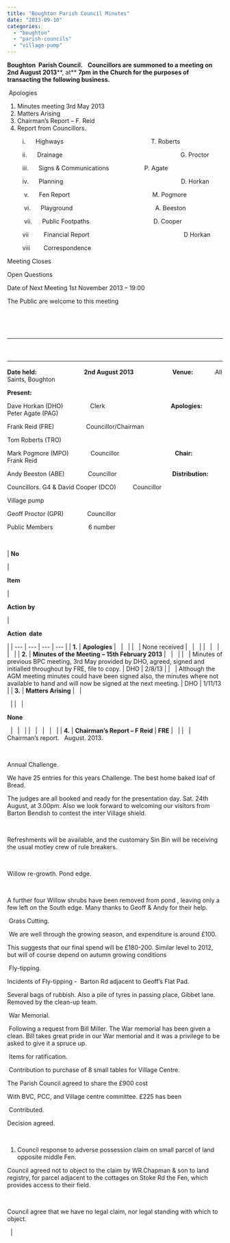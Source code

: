 ```yaml
---
title: "Boughton Parish Council Minutes"
date: "2013-09-10"
categories: 
  - "boughton"
  - "parish-councils"
  - "village-pump"
---
```


**Boughton  Parish Council.**   **Councillors are summoned to a meeting on** **2nd August 2013****, at** **7pm** **in the Church for the purposes of transacting the following business.**

 Apologies

1. Minutes meeting 3rd May 2013
2. Matters Arising
3. Chairman’s Report – F. Reid
4. Report from Councillors.

         i.      Highways                                                    T. Roberts

         ii.      Drainage                                                                      G. Proctor

         iii.      Signs & Communications                     P. Agate

         iv.      Planning                                                                      D. Horkan

          v.      Fen Report                                                 M. Pogmore

          vi.      Playground                                                 A. Beeston

          vii.      Public Footpaths                                      D. Cooper

         vii         Financial Report                                                        D Horkan

         viii        Correspondence

Meeting Closes

Open Questions

Date of Next Meeting 1st November 2013 – 19:00

The Public are welcome to this meeting

 

 

<table border="0" cellspacing="0" cellpadding="0"><tbody><tr><td valign="top" width="177">&nbsp;</td><td valign="top" width="462">&nbsp;</td></tr><tr><td valign="top" width="177">&nbsp;</td><td valign="top" width="462">&nbsp;</td></tr></tbody></table>

**Date held:**                            **2nd August 2013**                       **Venue:**             All Saints, Boughton

**Present:**                                                                                                      

Dave Horkan (DHO)                Clerk                                       **Apologies:**        Peter Agate (PAG)

Frank Reid (FRE)                   Councillor/Chairman                                          

Tom Roberts (TRO)

Mark Pogmore (MPO)             Councillor                                 **Chair:**               Frank Reid

Andy Beeston (ABE)              Councillor                                 **Distribution:**     

Councillors. G4 & David Cooper (DCO)          Councillor                

Village pump

Geoff Proctor (GPR)              Councillor                                                        

Public Members                     6 number                                                         

 

| 
**No**

 | 

**Item**

 | 

**Action by**

 | 

**Action  date**

 |
| --- | --- | --- | --- |
| **1.** | **Apologies** |   |   |
|   | None received |   |   |
|   |   |   |   |
| **2.** | **Minutes of the Meeting** **– 15th February 2013** |   |   |
|   | Minutes of previous BPC meeting, 3rd May provided by DHO, agreed, signed and initialled throughout by FRE, file to copy. | DHO | 2/8/13 |
|   | Although the AGM meeting minutes could have been signed also, the minutes where not available to hand and will now be signed at the next meeting. | DHO | 1/11/13 |
| **3.** | **Matters Arising** |   |  

  |
|   |  

**None**

  |   |   |
|   |   |   |   |
| **4.** | **Chairman’s Report – F Reid** | **FRE** |   |
|   | Chairman’s report.   August. 2013.

 

Annual Challenge.

We have 25 entries for this years Challenge. The best home baked loaf of Bread.

The judges are all booked and ready for the presentation day. Sat. 24th August, at 3.00pm. Also we look forward to welcoming our visitors from Barton Bendish to contest the inter Village shield.

 

Refreshments will be available, and the customary Sin Bin will be receiving the usual motley crew of rule breakers.

 

Willow re-growth. Pond edge.

 

A further four Willow shrubs have been removed from pond , leaving only a few left on the South edge. Many thanks to Geoff & Andy for their help.

 Grass Cutting.

 We are well through the growing season, and expenditure is around £100.

This suggests that our final spend will be £180-200. Similar level to 2012, but will of course depend on autumn growing conditions

 Fly-tipping.

Incidents of Fly-tipping -  Barton Rd adjacent to Geoff’s Flat Pad.

Several bags of rubbish. Also a pile of tyres in passing place, Gibbet lane. Removed by the clean-up team.

 War Memorial.

 Following a request from Bill Miller. The War memorial has been given a clean. Bill takes great pride in our War memorial and it was a privilege to be asked to give it a spruce up.

 Items for ratification.

 Contribution to purchase of 8 small tables for Village Centre.

The Parish Council agreed to share the £900 cost

With BVC, PCC, and Village centre committee. £225 has been

 Contributed.

Decision agreed.

 

1. Council response to adverse possession claim on small parcel of land opposite middle Fen.

Council agreed not to object to the claim by WR.Chapman & son to land registry, for parcel adjacent to the cottages on Stoke Rd the Fen, which provides access to their field.

 

Council agree that we have no legal claim, nor legal standing with which to object.

  |  

 

 

 

 

 

 

 

 

 

 

 

 

 

 

 

 

 

 

 

 

 

 

 

 

 

 

 

 

 

 

 

 

 

 

 

 

 

 

 

 

 

  |  

 

 

 

 

 

 

 

 

 

 

 

 

 

 

 

 

 

 

 

 

 

 

 

 

 

 

 

 

 

 

 

 

 

 

 

 

 

 

 

 

 

  |
| **5.** | **Councillors/Clerk Reports** |   |   |
|   | 

**i. Highways** 

 | TRO |   |
|   |  

- Frank Reid and Tom Roberts met, on2 July 2013, the Norfolk County Council (NCC) Highways engineer who had responsibility for highways in Boughton and the surrounding area. Key points were:
    - NCC highways budgets were very stretched. It was unlikely that they would get all the resources (i.e. cash) needed to carry out all the highways work which ideally should be carried out in Norfolk
    - Many of the roads in Boughton had been scheduled for resurfacing which would (and did) take place at the end of July. It was explained to us that the aim of resurfacing (rather than the complete and much more expensive relaying) was to help prevent the road from breaking up.
    - We asked about Wretton Road as it was in a particularly poor condition but we were advised that it was not currently scheduled for resurfacing but that NCC would keep it under review.
    - Road sweepers had passed through the village after the re-surfacing to remove surplus grit – there was still some around and they would be asked to return.
    - Traffic through the village particularly near the doctors surgery in Chapel Road and at the Mill Hill Road / Wretton Road junction was causing damage to the roadside verges and Kerbs unfortunately NCC had few resources to prevent this.

In addition to the above report the following points about parking near the surgery were also discusssed:

- Parking for people visiting the Doctors surgery was a continuing problem. During the summer months the surgery made further parking available in the grass field behind their hard surfaced car park. However this extra parking space was often shut during the winter months and Councillor Agate agreed to have further discussions with the surgery management to see if the extra parking space could be kept open throughout the year.
- Councillor Pogmore noted that earlier this year he had discussions with NCC about the parking problem at the surgery and as the problem was still continuing he would have a further discussion with NCC to get posts put in to protect the kerbs / verges in the area close to the surgery.

  |  

 

 

 

 

 

 

 

 

 

 

 

 

 

 

 

 

 

 

 

 

 

 

 

 

 

 

 

 

 

 

 

 

 

 

 

PAG

 

 

 

 

 

MPO |  

 

 

 

 

 

 

 

 

 

 

 

 

 

 

 

 

 

 

 

 

 

 

 

 

 

 

 

 

 

 

 

 

 

 

 

Aug 2013

 

 

 

 

 

Aug 2013 |
|   | **ii. Drainage** | GPR |   |
|   |  

With little rain in period, there is nothing to report

  |   |   |
|   | **iii. Signs & Communications** | PAG |  

  |
|   | **Signs & Street Furniture**. The Frank Savage Memorial Table on The Green has had a good clean and, with the help of the chairman, has had some stabilising work carried out and a good coat of preservative. The paving it sits on has also been de-weeded and cleaned. The bottoms of the swing frame timbers have also been treated with preservative. During the next period the Village Notice board will be given a spruce up.

BT Phone Kiosk. Following representation from the village the council investigated the possibility of adopting the BT phonebox to save it. Enquiries were made and we were recently informed that we may adopt the phone if we so wish. Two parishioners have volunteered to look after the phone box in conjunction with the Council, should we adopt it.

DHO requested PAG sends agreement to him to finalise as this is the role of the Clerk.

C**ommunications**. The second of the regular updates has been issued in the current issue of the G4 magazine to help with keeping parishioners abreast of Council activities.

In answer to a parishioner request, PAG will compose a notice for the notice board regard etiquette of removal of individual’s postings. |  

 

 

 

 

 

 

 

 

 

 

PAG

 

 

 

 

 

PAG |  

 

 

 

 

 

 

 

 

 

 

11/8/13

 

 

 

 

 

asap |
|   | **iv. Planning** | DHO |   |
|  

 

 

  | Only a few applications have been received since the last meeting:-

 

Clr Agate left meeting as he had interest in the initial planning matter

 

1. Planning application received for Manor Cottage Chapel Road, Council have no observations or objections.

 

Clr Agate returned to meeting.

 

2. Variation to a planning condition previously granted at The Firs, this was to address a discrepancy in drawings and models.
3. Planning permission has been granted for the single storey extension at Jays Cottage – Council had not objected

 

  |   |   |
|   | **v. Fen Report** | MPO |   |
|   |  

 

As usual at this time of year, work on the fen is low key as we leave it to our summer visitors.  We have, however, kept the wildlife walk clear with small working parties using our cutter and strimmers.

 

A team of moth recorders visited the fen recently, which I am sure would have looked rather spooky from above, with their bright lights dotted around the area, luring the varied species in to be recorded.

 

We are always pleased to let you know about youth involvement, and this has continued with further community work for the Duke of Edinburgh award, as well as the local cub pack meeting to learn about the fen.

 

The Fen Committee has reached the final four in the shortlist for the Lloyds Banking Group Community Fund for this area.  Two of the four finalists will receive £3000 to spend on their projects.  To win this, we need to be in the top two of the area public vote.  It would be great to have your support in this, so watch this space for further details of how to make your vote.

 

With the sun shining and temperatures high, winter may seem a long way off but the team are already starting to plan this year’s autumn and winter work on the fen.  It would be great to see our regulars, plus some new faces later in the year.

 

The reed beds have grown higher and stronger than we have seen for a number of years, due to the very wet weather last winter.  Often when down on the fen, you can see the marsh harriers, which we have almost taken for granted, but of course they only started to breed here successfully four or five years ago.  A first for this year is that a family of bearded tits have nested in the reeds.

 

Finally, a group of us went to Norwich a few days ago to receive our Norfolk Biodiversity Partnership award in the Site Award Category.  I would like to thank the Fen Committee, the Parish Council, and most of all the many people who have helped us achieve such high standards over the last six years.

 

  |   |   |
|   |   |   |   |
|   | **vi. Playground** | ABE |   |
|   | The Boughton play area is widely used by many families, especially during the holiday period.  During the last few months, as part of the requirements for the playground insurance, the equipment has been inspected by Chairman Frank during his weekly campaign to provide and maintain this delightful village feature.

The cradle on the child’s swing has developed a split in the seat.  Although the seat is reinforced and the split not thought to be a trap for any user I have contacted the original suppliers to provide a quotation for a replacement cradle.  The price for an updated cradle is £85 plus vat, with postage at £7.50, this new cradle can be fitted to our existing suspension chains.  The remaining playground features have been maintained as directed following an earlier inspection report on Feb 6th 2013.

This was agreed to provide through current account initially to be replaced ultimately from the £1,000 playground reserve in the saving account

  |  

 

 

 

 

 

 

 

 

DHO |  

 

 

 

 

 

 

 

 

11/8/13 |
|   |   |   |   |
|   | **vii. Public Footpaths** | **DCO** |   |
|   |  

Nothing to report other than monthly cut for access to commence next week.

 

 

  |   |   |
| **6.** | **Financial Report** |   |   |
|   | Audit completed with independent third party John Cross, accounts summarised and sent to Mazars, no contact as yet.

 

VAT returns regard Parish Council reclaim completed and sent to HMRC, attempt to recoup last two years of possible amounts sent, no comment received as yet.

 

Cheques in period

1. NALC subs - £85.27
2. Bonnetts pond repair equipment - £19.20
3. Wishing well donation to Brambles - £150.00
4. Grass cut J Adcock - £190.00
5. H Gott petrol - £28.49
6. Paint for seat restoration - £9.50
7. Community chairs contribution - £225.00

 

Cheques to sign today

1. Hylton Gott Petrol - £22.37
2. J Cross Audit - £25, £5 increase for petrol costs, Council Agreed

 

Mandate forms completed for GPR as signatory and removal of T Madwick as signatory, MPO to sign.

 

Book of stamps received from CAME to cover insurance rebate, @ £5 |  

 

 

 

 

 

 

 

 

 

 

 

 

 

 

 

MPO

 

 

Note |  

 

 

 

 

 

 

 

 

 

 

 

 

 

 

 

Complete |
| **7.** | **Correspondence** | DHO |   |
|   | Majority of correspondence received where flyers for sales, advertising or merchandise.

Summary of documents not financially related:-

 

1. Planning permissions and amendments as previous
2. KLWN housing development plan, Boughton unaffected
3. Policing policies and meeting invites
4. Audit compliance letter

 |   |   |
|   | **Meeting closed** | 

 |   |
|   | **Matters arising** |   |   |
|   | 

- Following the close of the meeting, a parishioner raised concerns about the speeding transgressions evident in the village, whilst this had been monitored previously on a voluntary basis, this was not agreed to be resurrected, TRO will research other avenues which may be available.

 

- Councillor Sampson raised a question regard the planning consultation document and asked are Boughton in acceptance of the fact that no development will be allowed for next 15 years if agreed, council too issue a flyer to the village and compile feedback prior to comment.

 |  

 

 

 

 

 

 

FRE/PAG |  

 

 

 

 

 

 

11/8/13 |

Date and Venue of Next Meetings:1st November 2013 19:00  All saints Church Boughton
